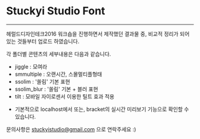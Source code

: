 # Stuckyi Studio Font
---
헤럴드디자인테크2016 워크숍을 진행하면서 제작했던 결과물 중, 비교적 정리가 되어있는 것들부터 업로드 하였습니다.

각 폴더별 콘텐츠의 세부내용은 다음과 같습니다.

- jiggle : 모여라 
- smmultiple : 오랜시간, 스몰멀티플형태
- ssolim : '쏠림' 기본 표현
- ssolim_blur : '쏠림' 기본 + 블러 표현
- tilt : 모바일 자이로센서 이용한 틸트 효과 적용


* 기본적으로 localhost에서 또는, bracket의 실시간 미리보기 기능으로 확인할 수 있습니다.


문의사항은 stuckyistudio@gmail.com 으로 연락주세요 :)
